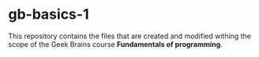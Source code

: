 # gb-basics-1

This repository contains the files that are created and modified withing the scope of the Geek Brains course **Fundamentals of programming**.
